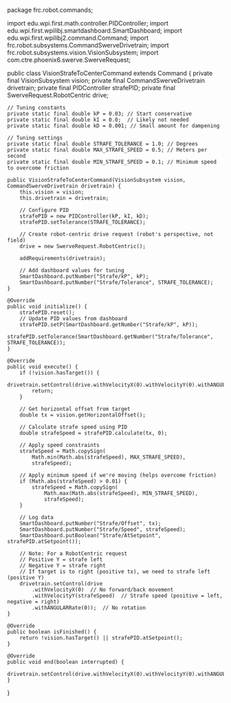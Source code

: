 package frc.robot.commands;

import edu.wpi.first.math.controller.PIDController;
import edu.wpi.first.wpilibj.smartdashboard.SmartDashboard;
import edu.wpi.first.wpilibj2.command.Command;
import frc.robot.subsystems.CommandSwerveDrivetrain;
import frc.robot.subsystems.vision.VisionSubsystem;
import com.ctre.phoenix6.swerve.SwerveRequest;

public class VisionStrafeToCenterCommand extends Command {
    private final VisionSubsystem vision;
    private final CommandSwerveDrivetrain drivetrain;
    private final PIDController strafePID;
    private final SwerveRequest.RobotCentric drive;

    // Tuning constants
    private static final double kP = 0.03; // Start conservative
    private static final double kI = 0.0;  // Likely not needed
    private static final double kD = 0.001; // Small amount for dampening
    
    // Tuning settings
    private static final double STRAFE_TOLERANCE = 1.0; // Degrees
    private static final double MAX_STRAFE_SPEED = 0.5; // Meters per second
    private static final double MIN_STRAFE_SPEED = 0.1; // Minimum speed to overcome friction

    public VisionStrafeToCenterCommand(VisionSubsystem vision, CommandSwerveDrivetrain drivetrain) {
        this.vision = vision;
        this.drivetrain = drivetrain;
        
        // Configure PID
        strafePID = new PIDController(kP, kI, kD);
        strafePID.setTolerance(STRAFE_TOLERANCE);
        
        // Create robot-centric drive request (robot's perspective, not field)
        drive = new SwerveRequest.RobotCentric();
        
        addRequirements(drivetrain);
        
        // Add dashboard values for tuning
        SmartDashboard.putNumber("Strafe/kP", kP);
        SmartDashboard.putNumber("Strafe/Tolerance", STRAFE_TOLERANCE);
    }

    @Override
    public void initialize() {
        strafePID.reset();
        // Update PID values from dashboard
        strafePID.setP(SmartDashboard.getNumber("Strafe/kP", kP));
        strafePID.setTolerance(SmartDashboard.getNumber("Strafe/Tolerance", STRAFE_TOLERANCE));
    }

    @Override
    public void execute() {
        if (!vision.hasTarget()) {
            drivetrain.setControl(drive.withVelocityX(0).withVelocityY(0).withANGULARRate(0));
            return;
        }

        // Get horizontal offset from target
        double tx = vision.getHorizontalOffset();
        
        // Calculate strafe speed using PID
        double strafeSpeed = strafePID.calculate(tx, 0);
        
        // Apply speed constraints
        strafeSpeed = Math.copySign(
            Math.min(Math.abs(strafeSpeed), MAX_STRAFE_SPEED), 
            strafeSpeed);
            
        // Apply minimum speed if we're moving (helps overcome friction)
        if (Math.abs(strafeSpeed) > 0.01) {
            strafeSpeed = Math.copySign(
                Math.max(Math.abs(strafeSpeed), MIN_STRAFE_SPEED),
                strafeSpeed);
        }

        // Log data
        SmartDashboard.putNumber("Strafe/Offset", tx);
        SmartDashboard.putNumber("Strafe/Speed", strafeSpeed);
        SmartDashboard.putBoolean("Strafe/AtSetpoint", strafePID.atSetpoint());

        // Note: For a RobotCentric request
        // Positive Y = strafe left
        // Negative Y = strafe right
        // If target is to right (positive tx), we need to strafe left (positive Y)
        drivetrain.setControl(drive
            .withVelocityX(0)  // No forward/back movement
            .withVelocityY(strafeSpeed)  // Strafe speed (positive = left, negative = right)
            .withANGULARRate(0));  // No rotation
    }

    @Override
    public boolean isFinished() {
        return !vision.hasTarget() || strafePID.atSetpoint();
    }

    @Override
    public void end(boolean interrupted) {
        drivetrain.setControl(drive.withVelocityX(0).withVelocityY(0).withANGULARRate(0));
    }
}